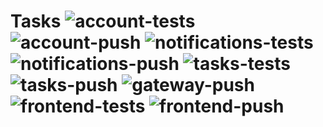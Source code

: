 # Tasks ![account-tests](https://github.com/izveigor/tasks/actions/workflows/account-tests.yml/badge.svg) ![account-push](https://github.com/izveigor/tasks/actions/workflows/account-push.yml/badge.svg) ![notifications-tests](https://github.com/izveigor/tasks/actions/workflows/notifications-tests.yml/badge.svg) ![notifications-push](https://github.com/izveigor/tasks/actions/workflows/notifications-push.yml/badge.svg) ![tasks-tests](https://github.com/izveigor/tasks/actions/workflows/tasks-tests.yml/badge.svg) ![tasks-push](https://github.com/izveigor/tasks/actions/workflows/tasks-push.yml/badge.svg) ![gateway-push](https://github.com/izveigor/tasks/actions/workflows/gateway-push.yml/badge.svg) ![frontend-tests](https://github.com/izveigor/tasks/actions/workflows/frontend-tests.yml/badge.svg) ![frontend-push](https://github.com/izveigor/tasks/actions/workflows/frontend-push.yml/badge.svg)
